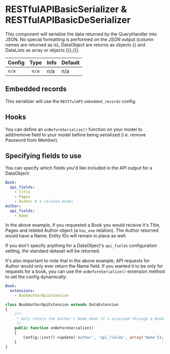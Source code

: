 # RESTfulAPIBasicSerializer & RESTfulAPIBasicDeSerializer

This component will serialize the data returned by the QueryHandler into JSON. No special formatting is performed on the JSON output (column names are returned as is), DataObject are returns as objects {} and DataLists as array or objects [{},{}].

Config | Type | Info | Default
--- | :---: | --- | ---
`n/a` | `n/a` | n/a | n/a


## Embedded records

This serializer will use the `RESTfulAPI` `embedded_records` config.


## Hooks

You can define an `onBeforeSerialize()` function on your model to add/remove field to your model before being serialized (i.e. remove Password from Member).

## Specifying fields to use

You can specify which fields you'd like included in the API output for a DataObject:

```yaml
Book:
  api_fields:
    - Title
    - Pages
    - Author # a related model
Author:
  api_fields:
    - Name
```

In the above example, if you requested a Book you would receive it's Title, Pages and related Author object (a
`has_one` relation). The Author returned would have a Name. Entity IDs will remain in place as well.

If you don't specify anything for a DataObject's `api_fields` configuration setting, the standard dataset will be
returned.

It's also important to note that in the above example, API requests for Author would only ever return the Name field.
If you wanted it to be only for requests for a book, you can use the `onBeforeSerialize()` extension method to set
the config dynamically:

```yaml
Book:
  extensions:
    - BookAuthorApiExtension
```

```php
class BookAuthorApiExtension extends DataExtension
{
    /**
     * Only return the Author's Name when it's accessed through a Book.
     */
    public function onBeforeSerialize()
    {
        Config::inst()->update('Author', 'api_fields', array('Name'));
    }
}
```
